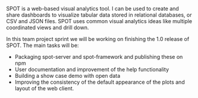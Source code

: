 SPOT is a web-based visual analytics tool. I can be used to create and share dashboards to visualize tabular data stored in relational databases, or CSV and JSON files. SPOT uses common visual analytics ideas like multiple coordinated views and drill down.

In this team project sprint we will be working on finishing the 1.0 release of SPOT. The main tasks will be:
- Packaging spot-server and spot-framework and publishing these on npm
- User documentation and improvement of the help functionality
- Building a show case demo with open data
- Improving the consistency of the default appearance of the plots and layout of the web client.
